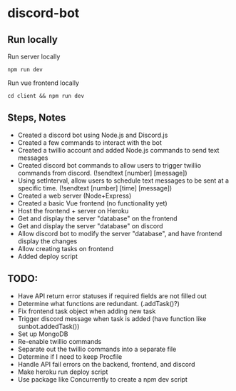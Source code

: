 # discord-bot

## Run locally

Run server locally

```
npm run dev
```

Run vue frontend locally

```
cd client && npm run dev
```

## Steps, Notes

- Created a discord bot using Node.js and Discord.js
- Created a few commands to interact with the bot
- Created a twillio account and added Node.js commands to send text messages
- Created discord bot commands to allow users to trigger twillio commands from discord. (!sendtext [number] [message])
- Using setInterval, allow users to schedule text messages to be sent at a specific time. (!sendtext [number] [time] [message])
- Created a web server (Node+Express)
- Created a basic Vue frontend (no functionality yet)
- Host the frontend + server on Heroku
- Get and display the server "database" on the frontend
- Get and display the server "database" on discord
- Allow discord bot to modify the server "database", and have frontend display the changes
- Allow creating tasks on frontend
- Added deploy script

## TODO:

- Have API return error statuses if required fields are not filled out
- Determine what functions are redundant. (.addTask()?)
- Fix frontend task object when adding new task
- Trigger discord message when task is added (have function like sunbot.addedTask())
- Set up MongoDB
- Re-enable twillio commands
- Separate out the twillio commands into a separate file
- Determine if I need to keep Procfile
- Handle API fail errors on the backend, frontend, and discord
- Make heroku run deploy script
- Use package like Concurrently to create a npm dev script

